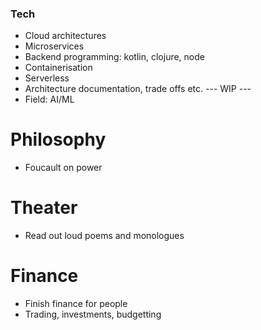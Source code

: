 

### Tech
* Cloud architectures
* Microservices
* Backend programming: kotlin, clojure, node
* Containerisation
* Serverless
* Architecture documentation, trade offs etc. --- WIP --- 
* Field: AI/ML

# Philosophy
* Foucault on power

# Theater
* Read out loud poems and monologues

# Finance
* Finish finance for people
* Trading, investments, budgetting